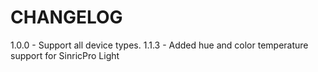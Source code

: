 # CHANGELOG

1.0.0 - Support all device types.
1.1.3 - Added hue and color temperature support for SinricPro Light
 
